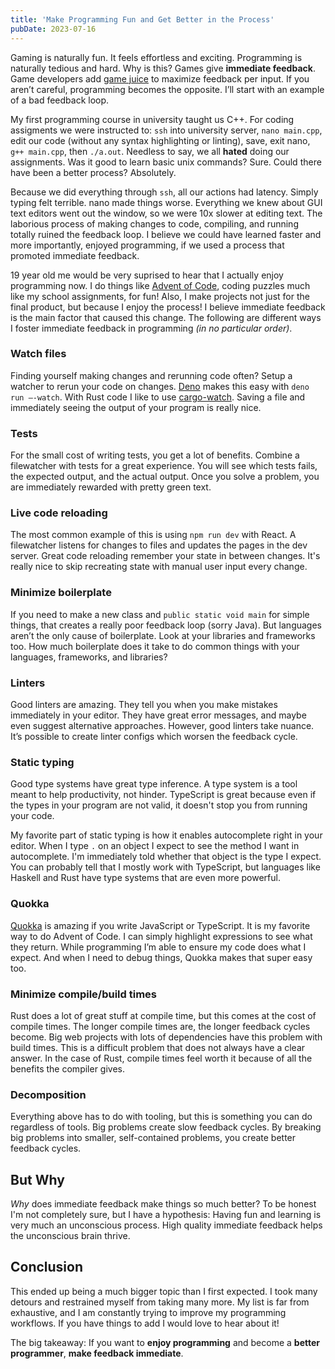 ```yaml
---
title: 'Make Programming Fun and Get Better in the Process'
pubDate: 2023-07-16
---
```


Gaming is naturally fun. It feels effortless and exciting. Programming is naturally tedious and
hard. Why is this? Games give **immediate feedback**. Game developers add
[game juice](https://garden.bradwoods.io/notes/design/juice) to maximize feedback per input. If you
aren’t careful, programming becomes the opposite. I’ll start with an example of a bad feedback loop.

My first programming course in university taught us C++. For coding assigments we were instructed
to: `ssh` into university server, `nano main.cpp`, edit our code (without any syntax highlighting or
linting), save, exit nano, `g++ main.cpp`, then `./a.out`. Needless to say, we all **hated** doing
our assignments. Was it good to learn basic unix commands? Sure. Could there have been a better
process? Absolutely.

Because we did everything through `ssh`, all our actions had latency. Simply typing felt terrible.
nano made things worse. Everything we knew about GUI text editors went out the window, so we were
10x slower at editing text. The laborious process of making changes to code, compiling, and running
totally ruined the feedback loop. I believe we could have learned faster and more importantly,
enjoyed programming, if we used a process that promoted immediate feedback.

19 year old me would be very suprised to hear that I actually enjoy programming now. I do things
like [Advent of Code](https://adventofcode.com/), coding puzzles much like my school assignments,
for fun! Also, I make projects not just for the final product, but because I enjoy the process! I
believe immediate feedback is the main factor that caused this change. The following are different
ways I foster immediate feedback in programming _(in no particular order)_.

### Watch files

Finding yourself making changes and rerunning code often? Setup a watcher to rerun your code on
changes. [Deno](https://deno.land/) makes this easy with `deno run —-watch`. With Rust code I like
to use [cargo-watch](https://github.com/watchexec/cargo-watch). Saving a file and immediately seeing
the output of your program is really nice.

### Tests

For the small cost of writing tests, you get a lot of benefits. Combine a filewatcher with tests for
a great experience. You will see which tests fails, the expected output, and the actual output. Once
you solve a problem, you are immediately rewarded with pretty green text.

### Live code reloading

The most common example of this is using `npm run dev` with React. A filewatcher listens for changes
to files and updates the pages in the dev server. Great code reloading remember your state in
between changes. It's really nice to skip recreating state with manual user input every change.

### Minimize boilerplate

If you need to make a new class and `public static void main` for simple things, that creates a
really poor feedback loop (sorry Java). But languages aren’t the only cause of boilerplate. Look at
your libraries and frameworks too. How much boilerplate does it take to do common things with your
languages, frameworks, and libraries?

### Linters

Good linters are amazing. They tell you when you make mistakes immediately in your editor. They have
great error messages, and maybe even suggest alternative approaches. However, good linters take
nuance. It’s possible to create linter configs which worsen the feedback cycle.

### Static typing

Good type systems have great type inference. A type system is a tool meant to help productivity, not
hinder. TypeScript is great because even if the types in your program are not valid, it doesn't stop
you from running your code.

My favorite part of static typing is how it enables autocomplete right in your editor. When I type
`.` on an object I expect to see the method I want in autocomplete. I'm immediately told whether
that object is the type I expect. You can probably tell that I mostly work with TypeScript, but
languages like Haskell and Rust have type systems that are even more powerful.

### Quokka

[Quokka](https://quokkajs.com/) is amazing if you write JavaScript or TypeScript. It is my favorite
way to do Advent of Code. I can simply highlight expressions to see what they return. While
programming I’m able to ensure my code does what I expect. And when I need to debug things, Quokka
makes that super easy too.

### Minimize compile/build times

Rust does a lot of great stuff at compile time, but this comes at the cost of compile times. The
longer compile times are, the longer feedback cycles become. Big web projects with lots of
dependencies have this problem with build times. This is a difficult problem that does not always
have a clear answer. In the case of Rust, compile times feel worth it because of all the benefits
the compiler gives.

### Decomposition

Everything above has to do with tooling, but this is something you can do regardless of tools. Big
problems create slow feedback cycles. By breaking big problems into smaller, self-contained
problems, you create better feedback cycles.

## But Why

_Why_ does immediate feedback make things so much better? To be honest I'm not completely sure, but
I have a hypothesis: Having fun and learning is very much an unconscious process. High quality
immediate feedback helps the unconscious brain thrive.

## Conclusion

This ended up being a much bigger topic than I first expected. I took many detours and restrained
myself from taking many more. My list is far from exhaustive, and I am constantly trying to improve
my programming workflows. If you have things to add I would love to hear about it!

The big takeaway: If you want to **enjoy programming** and become a **better programmer**, **make
feedback immediate**.
